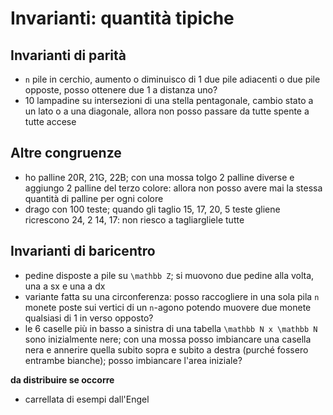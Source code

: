 # Invarianti: quantità tipiche

## Invarianti di parità

- `n` pile in cerchio, aumento o diminuisco di 1 due pile adiacenti o due pile opposte, posso ottenere due 1 a distanza uno?
- 10 lampadine su intersezioni di una stella pentagonale, cambio stato a un lato o a una diagonale, allora non posso passare da tutte spente a tutte accese


## Altre congruenze

- ho palline 20R, 21G, 22B; con una mossa tolgo 2 palline diverse e aggiungo 2 palline del terzo colore: allora non posso avere mai la stessa quantità di palline per ogni colore
- drago con 100 teste; quando gli taglio 15, 17, 20, 5 teste gliene ricrescono 24, 2 14, 17: non riesco a tagliargliele tutte


## Invarianti di baricentro

- pedine disposte a pile su `\mathbb Z`; si muovono due pedine alla volta, una a sx e una a dx
- variante fatta su una circonferenza: posso raccogliere in una sola pila `n` monete poste sui vertici di un `n`-agono potendo muovere due monete qualsiasi di 1 in verso opposto?
- le 6 caselle più in basso a sinistra di una tabella `\mathbb N x \mathbb N` sono inizialmente nere; con una mossa posso imbiancare una casella nera e annerire quella subito sopra e subito a destra (purché fossero entrambe bianche); posso imbiancare l'area iniziale?


**da distribuire se occorre**

- carrellata di esempi dall'Engel
